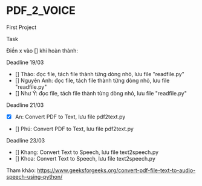 # PDF_2_VOICE
First Project

Task

Điền x vào [] khi hoàn thành:

Deadline 19/03
- [] Thảo: đọc file, tách file thành từng dòng nhỏ, lưu file "readfile.py"
- [] Nguyên Anh: đọc file, tách file thành từng dòng nhỏ, lưu file "readfile.py"
- [] Như Ý: đọc file, tách file thành từng dòng nhỏ, lưu file "readfile.py"

Deadline 21/03
- [x] An: Convert PDF to Text, lưu file pdf2text.py
- [] Phú: Convert PDF to Text, lưu file pdf2text.py

Deadline 23/03
- [] Khang: Convert Text to Speech, lưu file text2speech.py
- [] Khoa: Convert Text to Speech, lưu file text2speech.py


Tham khảo:
https://www.geeksforgeeks.org/convert-pdf-file-text-to-audio-speech-using-python/
